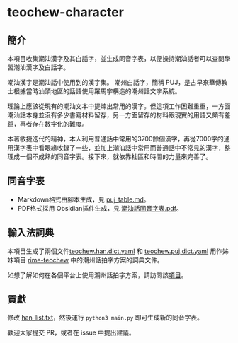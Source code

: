 # teochew-character

## 簡介

本項目收集潮汕漢字及其白話字，並生成同音字表，以便操持潮汕話者可以查閱學習潮汕漢字及白話字。

潮汕漢字是潮汕話中使用到的漢字集。 潮州白話字，簡稱 PUJ，是古早來華傳教士根據當時汕頭地區的話語使用羅馬字構造的潮州話文字系統。

理論上應該從現有的潮汕文本中提煉出常用的漢字。但這項工作困難重重，一方面潮汕話本身並沒有多少書寫材料留存，另一方面留存的材料跟現實的用語又頗有差距，再者存在數字化的難度。

本著敏捷迭代的精神，本人利用普通話中常用的3700餘個漢字，再從7000字的通用漢字表中看眼緣收錄了一些，並加上潮汕話中常用而普通話中不常見的漢字，整理成一個不成熟的同音字表。接下來，就依靠社區和時間的力量來完善了。

## 同音字表

* Markdown格式由腳本生成，見 [puj_table.md](puj_table.md)。 
* PDF格式採用 Obsidian插件生成，見 [潮汕話同音字表.pdf](潮汕話同音字表.pdf)。

## 輸入法詞典

本項目生成了兩個文件[teochew.han.dict.yaml](teochew.han.dict.yaml) 和 [teochew.puj.dict.yaml](teochew.puj.dict.yaml) 用作姊妹項目 [rime-teochew](https://github.com/tsunhua/rime-teochew) 中的潮州話拍字方案的詞典文件。

如想了解如何在各個平台上使用潮州話拍字方案，請訪問該[項目](https://github.com/tsunhua/rime-teochew)。

## 貢獻

修改 [han_list.txt](han_list.txt)，然後運行 `python3 main.py` 即可生成新的同音字表。

歡迎大家提交 PR，或者在 issue 中提出建議。
